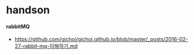 # handson

#### rabbitMQ
* https://github.com/gjchoi/gjchoi.github.io/blob/master/_posts/2016-02-27-rabbit-mq-이해하기.md